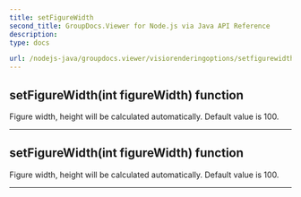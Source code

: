 ```yaml
---
title: setFigureWidth
second_title: GroupDocs.Viewer for Node.js via Java API Reference
description: 
type: docs

url: /nodejs-java/groupdocs.viewer/visiorenderingoptions/setfigurewidth/
---
```


## setFigureWidth(int figureWidth)  function
Figure width, height will be calculated automatically. Default value is 100.


---


## setFigureWidth(int figureWidth)  function
Figure width, height will be calculated automatically. Default value is 100.


---


